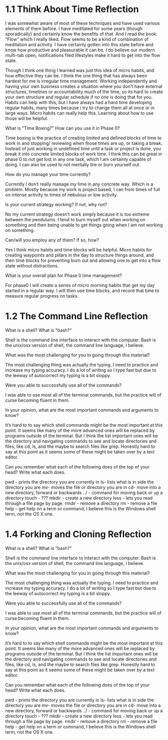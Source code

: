 # 1.1 Think About Time Reflection

I was somewhat aware of most of these techniques and have used various elements of them before. I have meditated for some years (though sporadically) and certainly know the benefits of that. And I read the book “Flow” which I really liked. Flow seems to be a kind of combination of meditation and activity. I have certainly gotten into this state before and know how productive and pleasurable it can be. I do believe our modern multi-tab open, notifications filed lifestyles make it hard to get into the flow state.

Though I think one thing I learned was just this idea of micro habits, and how effective they can be. I think the one thing that has always been hardest for me is irregular time management. Working independently and having your own business creates a situation where you don’t have external structures, timelines or accountability much of the time, so its hard to create your own structure and regular schedule if no one is doing that for you. Habits can help with this, but I have always had a hard time developing regular habits, many times because i try to change them all at once or in large ways. Micro habits can really help this. Learning about how to use those will be helpful.

What is "Time Boxing?" How can you use it in Phase 0?

Time boxing is the practice of creating limited and defined blocks of time to work in and stopping/ reviewing when those times are up, or taking a break. Instead of just working in undefined time until a task or project is done, you break it into concrete limited blocks of work time. I think this can be great in phase 0 to not get lost in any one task, which I am certainly capable of doing. I can also be used to not mentally tire or burn yourself out.

How do you manage your time currently?

Currently I don’t really manage my time in any concrete way. Which is a problem. Mostly because my work is project based, I can from times of full on intense activity to times of nebulous or low activity.

Is your current strategy working? If not, why not?

No my current strategy doesn’t work simply because it is too extreme between the pendulums. I tend to burn myself out when working on something and then being unable to get things going when I am not working on something.

Can/will you employ any of them? If so, how?

Yes I think micro habits and time blocks will be helpful. Micro habits for creating waypoints and pillars in the day to structure things around, and then time blocks for preventing burn out and allowing one to get into a flow state without distractions.

What is your overall plan for Phase 0 time management?

For phase0 I will create a series of micro morning habits that get my day started in a regular way. I will then use time blocks, and record that time to measure regular progress on tasks.

# 1.2 The Command Line Reflection

What is a shell? What is "bash?"

Shell is the command line interface to interact with the computer. Bash is the unix/osx version of shell, the command line language, I believe.

What was the most challenging for you in going through this material?

The most challenging thing was actually the typing. I need to practice and increase my typing accuracy. I do a lot of writing so I type fast but due to the leeway of autocorrect my typing is a bit sloppy.

Were you able to successfully use all of the commands?

I was able to use most all of the terminal commands, but the practice will of curse becoming fluent in them.

In your opinion, what are the most important commands and arguments to know?

It’s hard to to say which shell commands might be the most important at this point. It seems like many of the more advanced ones will be replaced by programs outside of the terminal. But I think the list important ones will be the directory and navigating commands to see and locate directories and files, like cd, ls, and the maybe to search files like grep. Honestly hard to say at this point as it seems some of these might be taken over by a text editor.

Can you remember what each of the following does of the top of your head? Write what each does.

pwd - prints the directory you are currently in
ls- lists what is in side the directory you are
mv- moves the file or directory you are in
cd- move into a new directory, forward or backwards
../ - command for moving back or up a directory
touch - ???
mkdir - create a new directory
less - lets you read through a file page by page.
rmdir - remove a directory
rm - remove a file
help - get help on a term or command, I believe this is the Windows shell term, not the OS X one.


# 1.4 Forking and Cloning Reflection

What is a shell? What is "bash?"

Shell is the command line interface to interact with the computer. Bash is the unix/osx version of shell, the command line language, I believe.

What was the most challenging for you in going through this material?

The most challenging thing was actually the typing. I need to practice and increase my typing accuracy. I do a lot of writing so I type fast but due to the leeway of autocorrect my typing is a bit sloppy.

Were you able to successfully use all of the commands?

I was able to use most all of the terminal commands, but the practice will of curse becoming fluent in them.

In your opinion, what are the most important commands and arguments to know?

It’s hard to to say which shell commands might be the most important at this point. It seems like many of the more advanced ones will be replaced by programs outside of the terminal. But I think the list important ones will be the directory and navigating commands to see and locate directories and files, like cd, ls, and the maybe to search files like grep. Honestly hard to say at this point as it seems some of these might be taken over by a text editor.

Can you remember what each of the following does of the top of your head? Write what each does.

pwd - prints the directory you are currently in
ls- lists what is in side the directory you are
mv- moves the file or directory you are in
cd- move into a new directory, forward or backwards
../ - command for moving back or up a directory
touch - ???
mkdir - create a new directory
less - lets you read through a file page by page.
rmdir - remove a directory
rm - remove a file
help - get help on a term or command, I believe this is the Windows shell term, not the OS X one.
